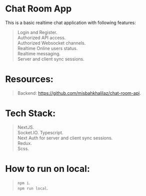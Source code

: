 # Chat Room App

This is a basic realtime chat application with following features:  
> Login and Register.  
> Authorized API access.  
> Authorized Websocket channels.  
> Realtime Online users status.  
> Realtime messaging.  
> Server and client sync sessions.  

# Resources:  
> Backend: https://github.com/misbahkhalilaz/chat-room-api. 

# Tech Stack:  
> NextJS.  
> Socket.IO. 
> Typescript.  
> Next Auth for server and client sync sessions.  
> Redux.  
> Scss.  
> 
# How to run on local:  
> `npm i`.  
> `npm run local`.  

